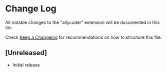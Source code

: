 # Change Log

All notable changes to the "allycoder" extension will be documented in this file.

Check [Keep a Changelog](http://keepachangelog.com/) for recommendations on how to structure this file.

## [Unreleased]

- Initial release